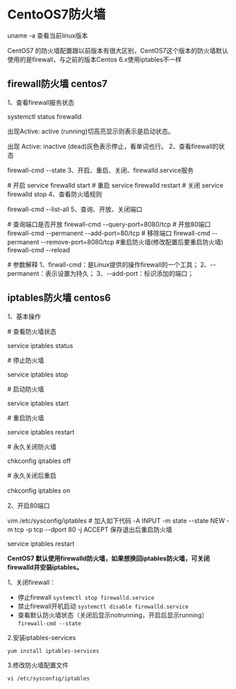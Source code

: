 # CentoOS7防火墙

uname -a 查看当前linux版本

CentOS7 的防火墙配置跟以前版本有很大区别，CentOS7这个版本的防火墙默认使用的是firewall，与之前的版本Centos 6.x使用iptables不一样

## firewall防火墙 centos7 

1、查看firewall服务状态

systemctl status firewalld

出现Active: active (running)切高亮显示则表示是启动状态。

出现 Active: inactive (dead)灰色表示停止，看单词也行。
2、查看firewall的状态

firewall-cmd --state
3、开启、重启、关闭、firewalld.service服务

\# 开启
service firewalld start
\# 重启
service firewalld restart
\# 关闭
service firewalld stop
4、查看防火墙规则

firewall-cmd --list-all 
5、查询、开放、关闭端口

\# 查询端口是否开放
firewall-cmd --query-port=8080/tcp
\# 开放80端口
firewall-cmd --permanent --add-port=80/tcp
\# 移除端口
firewall-cmd --permanent --remove-port=8080/tcp
\#重启防火墙(修改配置后要重启防火墙)
firewall-cmd --reload

\# 参数解释
1、firwall-cmd：是Linux提供的操作firewall的一个工具；
2、--permanent：表示设置为持久；
3、--add-port：标识添加的端口；

##  iptables防火墙 centos6 

1、基本操作

\# 查看防火墙状态

service iptables status 

\# 停止防火墙

service iptables stop 

\# 启动防火墙

service iptables start 

\# 重启防火墙

service iptables restart 

\# 永久关闭防火墙

chkconfig iptables off 

\# 永久关闭后重启

chkconfig iptables on　　

2、开启80端口

vim /etc/sysconfig/iptables
\# 加入如下代码
-A INPUT -m state --state NEW -m tcp -p tcp --dport 80 -j ACCEPT
保存退出后重启防火墙

service iptables restart

**CentOS7 默认使用firewalld防火墙，如果想换回iptables防火墙，可关闭firewalld并安装iptables。**

1、关闭firewall：

- 停止firewall
  `systemctl stop firewalld.service`
- 禁止firewall开机启动
  `systemctl disable firewalld.service`
- 查看默认防火墙状态（关闭后显示notrunning，开启后显示running）
  `firewall-cmd --state`

2.安装iptables-services

```
yum install iptables-services
```

3.修改防火墙配置文件

```
vi /etc/sysconfig/iptables
```